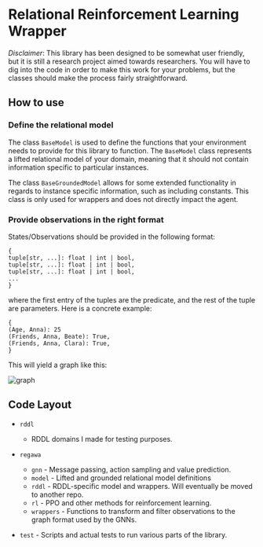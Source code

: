 # Relational Reinforcement Learning Wrapper

*Disclaimer*: This library has been designed to be somewhat user friendly, but it is still a research project aimed towards researchers. You will have to dig into the code in order to make this work for your problems, but the classes should make the process fairly straightforward.

## How to use

### Define the relational model

The class `BaseModel` is used to define the functions that your environment needs to provide for this library to function. The `BaseModel` class represents a lifted relational model of your domain, meaning that it should not contain information specific to particular instances.

The class `BaseGroundedModel` allows for some extended functionality in regards to instance specific information, such as including constants. This class is only used for wrappers and does not directly impact the agent.

### Provide observations in the right format

States/Observations should be provided in the following format:

```
{
tuple[str, ...]: float | int | bool,
tuple[str, ...]: float | int | bool,
tuple[str, ...]: float | int | bool,
...
}
```
where the first entry of the tuples are the predicate, and the rest of the tuple are parameters. Here is a concrete example:

```
{
(Age, Anna): 25
(Friends, Anna, Beate): True,
(Friends, Anna, Clara): True,
}
```

This will yield a graph like this:

![graph](https://gitr.sys.kth.se/jaknyb/RDDLGraphWrapper/assets/525/319cd805-c4ba-4628-8f66-62363ed27a8d)

## Code Layout

- `rddl`
  - RDDL domains I made for testing purposes.  

- `regawa`
  - `gnn` - Message passing, action sampling and value prediction. 
  - `model` - Lifted and grounded relational model definitions 
  - `rddl` - RDDL-specific model and wrappers. Will eventually be moved to another repo.
  - `rl` - PPO and other methods for reinforcement learning.
  - `wrappers` - Functions to transform and filter observations to the graph format used by the GNNs.  

- `test` - Scripts and actual tests to run various parts of the library.
